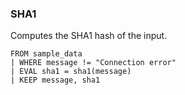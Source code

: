 <!--
This is generated by ESQL’s AbstractFunctionTestCase. Do no edit it. See ../README.md for how to regenerate it.
-->

### SHA1
Computes the SHA1 hash of the input.

```
FROM sample_data 
| WHERE message != "Connection error"
| EVAL sha1 = sha1(message)
| KEEP message, sha1
```
